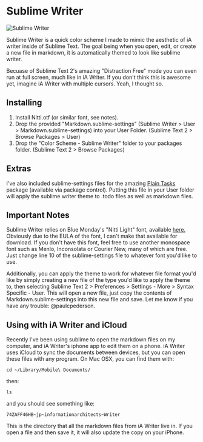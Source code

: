 

# Sublime Writer

![Sublime Writer](http://f.cl.ly/items/2b3B2t0F1P2V3G3I1h10/sublime-writer.png)

Sublime Writer is a quick color scheme I made to mimic the aesthetic of iA writer inside of Sublime Text. The goal being when you open, edit, or create a new file in markdown, it is automatically themed to look like sublime writer.

Becuase of Sublime Text 2's amazing "Distraction Free" mode you can even run at full screen, much like in iA Writer. If you don't think this is awesome yet, imagine iA Writer with multiple cursors. Yeah, I thought so.

## Installing
1. Install Nitti.otf (or similar font, see notes).
2. Drop the provided "Markdown.sublime-settings" (Sublime Writer > User > Markdown.sublime-settings) into your User Folder. (Sublime Text 2 > Browse Packages > User)
3. Drop the "Color Scheme - Sublime Writer" folder to your packages folder. (Sublime Text 2 > Browse Packages)

## Extras
I've also included sublime-settings files for the amazing [Plain Tasks](https://github.com/aziz/PlainTasks "Plain Tasks") package (available via package control). Putting this file in your User folder will apply the sublime writer theme to .todo files as well as markdown files.

## Important Notes
Sublime Writer relies on Blue Monday's "Nitti Light" font, available [here.](http://www.boldmonday.com/en/nitti_overview "Blue Monday - Nitti Light") Obviously due to the EULA of the font, I can't make that available for download. If you don't have this font, feel free to use another monospace font such as Menlo, Inconsolata or Courier New, many of which are free. Just change line 10 of the sublime-settings file to whatever font you'd like to use.

Additionally, you can apply the theme to work for whatever file format you'd like by simply creating a new file of the type you'd like to apply the theme to, then selecting Sublime Text 2 > Preferences > Settings - More > Syntax Specific - User. This will open a new file, just copy the contents of Markdown.sublime-settings into this new file and save. Let me know if you have any trouble: @paulcpederson.

## Using with iA Writer and iCloud
Recently I've been using sublime to open the markdown files on my computer, and iA Writer's iphone app to edit them on a phone. iA Writer uses iCloud to sync the documents between devices, but you can open these files with any program. On Mac OSX, you can find them with:

```
cd ~/Library/Mobile\ Documents/
```

then:

```
ls
```

and you should see something like:

```
74ZAFF46HB~jp~informationarchitects~Writer
```

This is the directory that all the markdown files from iA Writer live in. If you open a file and then save it, it will also update the copy on your iPhone.
